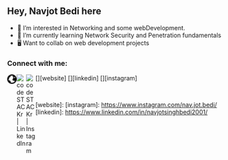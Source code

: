 ## Hey, Navjot Bedi here

- 👀 I’m interested in Networking and some webDevelopment.
- 🌱 I’m currently learning Network Security and Penetration fundamentals
- 🖥 Want to collab on web development projects 


### Connect with me:

[<img align="left" alt="codeSTACKr.com" width="22px" src="https://raw.githubusercontent.com/iconic/open-iconic/master/svg/globe.svg" />][website]
[<img align="left" alt="codeSTACKr | LinkedIn" width="22px" src="https://cdn.jsdelivr.net/npm/simple-icons@v3/icons/linkedin.svg" />][linkedin]
[<img align="left" alt="codeSTACKr | Instagram" width="22px" src="https://cdn.jsdelivr.net/npm/simple-icons@v3/icons/instagram.svg" />][instagram]

<br />



<!---
nav-j0t/nav-j0t is a ✨ special ✨ repository because its `README.md` (this file) appears on your GitHub profile.
You can click the Preview link to take a look at your changes.
--->



[website]: 
[instagram]: https://www.instagram.com/nav.jot.bedi/
[linkedin]: https://www.linkedin.com/in/navjotsinghbedi2001/
